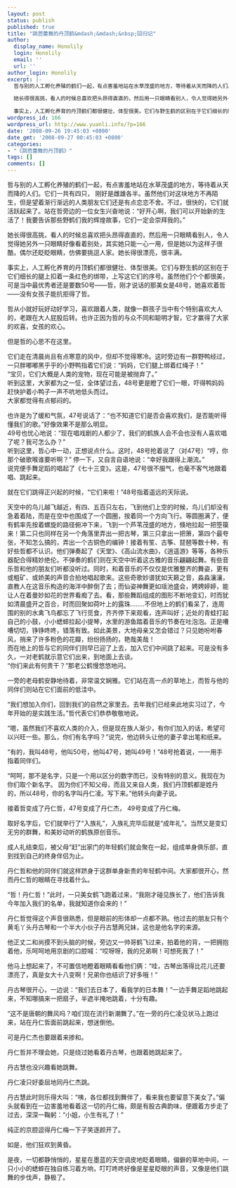 ```yaml
---
layout: post
status: publish
published: true
title: "跳芭蕾舞的丹顶鹤&mdash;&mdash;&nbsp;回归记"
author:
  display_name: Honolily
  login: Honolily
  email: ''
  url: ''
author_login: Honolily
excerpt: |-
  哲与别的人工孵化养殖的鹤们一起，有点害羞地站在水草茂盛的地方，等待着从天而降的人们。它们一共有四只， 刚好是雌雄各半。虽然他们对这块地方不再陌生，但是望着渐行渐远的人类朋友它们还是有点恋恋不舍。不过，很快的，它们就活跃起来了。站在哲旁边的一位女生兴奋地说：&ldquo;好开心啊，我们可以开始新的生活了！我要告诉那些野鹤们我的辉煌故事，它们一定会崇拜我的。&rdquo;

  她长得很高挑，看人的时候总喜欢把头昂得直直的，然后用一只眼睛看别人，令人觉得她另外一只眼睛好像看着别处，其实她只能一心一用，但是她以为这样子很酷，偶尔还眨眨眼睛，仿佛要挑逗人家。她长得很漂亮，很丰满。

  事实上，人工孵化养育的丹顶鹤们都很健壮、体型很美。它们与野生鹤的区别在于它们细长的腿上扣着一条红色的绑带，上写这它们的序号。虽然他们个个都很美，可是当中最优秀者还是要数50号&mdash;&mdash;哲，刚才说话的那美女是48号，她喜欢着哲&mdash;&mdash;没有女孩子能抗拒得了哲。
wordpress_id: 166
wordpress_url: http://www.yuanli.info/?p=166
date: '2008-09-26 19:45:03 +0800'
date_gmt: '2008-09-27 00:45:03 +0800'
categories:
- "《跳芭蕾舞的丹顶鹤》"
tags: []
comments: []
---
```

<p>哲与别的人工孵化养殖的鹤们一起，有点害羞地站在水草茂盛的地方，等待着从天而降的人们。它们一共有四只， 刚好是雌雄各半。虽然他们对这块地方不再陌生，但是望着渐行渐远的人类朋友它们还是有点恋恋不舍。不过，很快的，它们就活跃起来了。站在哲旁边的一位女生兴奋地说：&ldquo;好开心啊，我们可以开始新的生活了！我要告诉那些野鹤们我的辉煌故事，它们一定会崇拜我的。&rdquo;</p>
<p>她长得很高挑，看人的时候总喜欢把头昂得直直的，然后用一只眼睛看别人，令人觉得她另外一只眼睛好像看着别处，其实她只能一心一用，但是她以为这样子很酷，偶尔还眨眨眼睛，仿佛要挑逗人家。她长得很漂亮，很丰满。</p>
<p>事实上，人工孵化养育的丹顶鹤们都很健壮、体型很美。它们与野生鹤的区别在于它们细长的腿上扣着一条红色的绑带，上写这它们的序号。虽然他们个个都很美，可是当中最优秀者还是要数50号&mdash;&mdash;哲，刚才说话的那美女是48号，她喜欢着哲&mdash;&mdash;没有女孩子能抗拒得了哲。<a id="more"></a><a id="more-166"></a></p>
<p>哲从小就好玩好动好学习，喜欢跟着人类，就像一群孩子当中有个特别喜欢大人的，老跟在大人屁股后转。也许正因为哲的与众不同和聪明才智，它才赢得了大家的欢喜，女孩的欢心。</p>
<p>但是哲的心思不在这里。</p>
<p>它们走在清晨尚且有点寒意的风中，但却不觉得寒冷。这时旁边有一群野鸭经过，一只胖嘟嘟黑乎乎的小野鸭指着它们说：&ldquo;妈妈，它们腿上绑着红绳子！&rdquo;<br />
&ldquo;宝贝，它们大概是人类的宠物，现在可能是被抛弃了。&rdquo;<br />
听到这里，大家都为之一怔，全体望过去，48号更是瞪了它们一眼，吓得鸭妈妈赶快护着小鸭子一声不吭地低头而过。<br />
大家都觉得有点郁闷的。 </p>
<p>也许是为了缓和气氛，47号说话了：&ldquo;也不知道它们是否会喜欢我们，是否能听得懂我们的歌。&rdquo;好像效果不是那么明显。<br />
49号也忧心地说：&ldquo;现在唱戏剧的人都少了，我们的鹤族人会不会也没有人喜欢唱了呢？我可怎么办？&rdquo;<br />
听到这里，哲心中一动，正想说点什么。这时，48号抢着说了（对47号）&ldquo;哼，你那个破歌喉谁要听啊？&rdquo; 停一下，又自言自语地说：&ldquo;幸好我跟得上潮流。&rdquo;<br />
说完便手舞足蹈的唱起了《七十三变》。这是，47号很不服气，也毫不客气地跟着唱、跳起来。 </p>
<p>就在它们跳得正兴起的时候，&ldquo;它们来啦！&rdquo;48号指着遥远的天际说。 </p>
<p>天空中的鸟儿越飞越近，有四、五百只左右，飞到他们上空的时候，鸟儿们却没有急着着陆，而是在空中也围成了一个圆圈，按着同一个方向飞行。等圆圈满了，便有鹤率先按着螺旋的路径俯冲下来，飞到一个芦苇茂盛的地方，倏地拉起一把箜篌来！第二只也同样在另一个角落里弄出一把古琴，第三只拿出一把箫，第四个最夸张，不知怎么搞的，弄出一个古铜色的编钟！接着有笙、古筝、琵琶等数十种，有好些哲都不认识。他们弹奏起了《天堂》、《高山流水曲》，《逍遥游》等等，各种乐器配合得精妙绝伦。不弹奏的鹤们则在天空中听着这古雅的音乐翩翩起舞。有些音乐哲和他的朋友们听都没听过。同时，和着音乐的不仅仅是优雅整齐的舞姿，更有或粗矿、或娇美的声音合拍地唱起歌来。这些奇歌妙谱犹如天籁之音，淼淼瀼瀼，直教人在这音乐构造的海洋中醉倒了去；而仙姿神舞更如瑶池盛会，娉娉婷婷，能让人在着曼妙如花的世界看痴了去。看，那些舞蹈组成的图形不断地变幻，时而犹如清晨盛开之百合，时而回聚如荷叶上的露珠&hellip;&hellip;..不但地上的鹤们看呆了，连周围的别的水禽飞鸟都忘了飞行觅食，齐齐停下来观看，连声叫好；近处的青蛙打起自己的小鼓，小小蟋蟀拉起小提琴，水里的游鱼踏着音乐的节奏在吐泡泡。正是嘈嘈切切，铮铮咚咚，错落有致。如此美景，大地母亲又怎会错过？只见她吩咐春风，捎来了许多粉色的花瓣，纷纷扬扬的，艳哉美哉！<br />
而在地上的哲与它的同伴们则早已迎了上去，加入它们中间跳了起来。可是没有多久，一对老鹤就示意它们出来，到地面上去谈。<br />
&ldquo;你们来此有何贵干？&rdquo;那老公鹤慢悠悠地问。</p>
<p>一旁的老母鹤安静地待着，非常温文娴雅。它们站在高一点的草地上，而哲与他的同伴们则站在它们面前的低洼中。</p>
<p>&ldquo;我们想加入你们，回到我们的自然之家里去。去年我们已经来此地实习过了，今年开始的是实践生活。&rdquo;哲代表它们恭恭敬敬地说。 </p>
<p>&ldquo;嗯，虽然我们不喜欢人类的介入，但是现在族人渐少，有你们加入的话，希望可以兴旺一些。那么，你们有名字吗？&rdquo;说完，他边转头让他的妻子拿出笔和纸来。 </p>
<p>&ldquo;有的，我叫48号，他叫50号，他叫47号，她叫49号！&rdquo;48号抢着说，一一用手指着同伴们。 </p>
<p>&ldquo;呵呵，那不是名字，只是一个用以区分的数字而已，没有特别的意义。我现在为你们取个新名字。 因为你们不知父母，而且又来自人类，我们丹顶鹤都是姓丹的，所以48号，你的名字叫丹仁凌。写下来。&rdquo;他转头向妻子说。 </p>
<p>接着哲变成了丹仁哲，47号变成了丹仁杰， 49号变成了丹仁梅。 </p>
<p>取好名字后，它们就举行了&ldquo;入族礼&rdquo;，入族礼完毕后就是&ldquo;成年礼&rdquo;。当然又是变幻无穷的群舞，和美妙动听的鹤族原创音乐。 </p>
<p>成人礼结束后，被父母&ldquo;赶&rdquo;出家门的年轻鹤们就会聚在一起，组成单身俱乐部，直到找到自己的终身伴侣为止。 </p>
<p>丹仁哲和他的同伴们就这样跻身于这群单身新贵的年轻鹤中间。大家都很开心，然而丹仁哲的眼睛在寻找着什么。</p>
<p>&ldquo;哲！丹仁哲！&rdquo;此时，一只美女鹤飞跑着过来，&ldquo;我刚才碰见族长了，他们告诉我今年加入我们的名单，我就知道你会来的！&rdquo;</p>
<p>丹仁哲觉得这个声音很熟悉，但是眼前的形体却一点都不熟。他过去的朋友只有个黄毛丫头丹古琴和一个半大小伙子丹古慧两兄妹，这也是他名字的来源。</p>
<p>他正丈二和尚摸不到头脑的时候，旁边又一帅哥鹤飞过来，拍着他的背，一把拥抱着他，乐呵呵地用京剧的口腔喊：&ldquo;哎呀呀，我的兄弟啊！可想死我了！&rdquo;</p>
<p>他马上想起来了，不可置信地瞪着眼睛看看他们俩：&ldquo;哇，古琴出落得比花儿还要漂亮了，真是女大十八变啊！兄弟你也结识了好多哦！&rdquo;</p>
<p>丹古琴很开心，一边说：&ldquo;我们去日本了，看我学的日本舞！&rdquo;一边手舞足蹈地跳起来，不知哪搞来一把扇子，半遮半掩地跳着，十分有趣。</p>
<p>&ldquo;这不是唐朝的舞风吗？咱们现在流行新潮舞了。&rdquo;在一旁的丹仁凌见状马上跑过来，站在丹仁哲面前跳起来，想迷倒他。</p>
<p>可是丹仁杰也要跟着来掺和。</p>
<p>丹仁哲并不理会她，只是绕过她看着丹古琴，也跟着她跳起来了。</p>
<p>丹古慧也没兴趣看她跳舞。</p>
<p>丹仁凌只好委屈地同丹仁杰跳。</p>
<p>丹古慧此时则乐得大叫：&ldquo;咦，各位都找到舞伴了，看来我也要留意下美女了。&rdquo;偏头就看到在一边害羞地看着这一切的丹仁梅，颇是有股古典韵味，便踱着方步走了过去，深深一鞠躬：&ldquo;小姐，小生有礼了！&rdquo;</p>
<p>纯正的京腔逗得丹仁梅一下子笑逐颜开了。 </p>
<p>如是，他们狂欢到黄昏。</p>
<p>是夜，一切都静悄悄的，星星在墨蓝的天空调皮地眨着眼睛，偏僻的草地中间，一只小小的蟋蟀在独自练习着方响，叮叮咚咚好像是星星眨眼的声音，又像是他们跳舞的步伐声，静极了。 </p>
